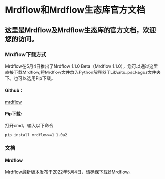 # Mrdflow和Mrdflow生态库官方文档
## 这里是Mrdflow及Mrdflow生态库的官方文档，欢迎您的访问。

### Mrdflow下载方式
Mrdflow在5月4日推出了Mrdflow 1.1.0 Beta（Mrdflow 1.1.0），您可以通过这里直接下载Mrdflow,将Mrdflow文件放入Python解释器下Lib\site_packages文件夹下。也可以选用Pip下载。

#### Github：
[mrdflow](https://github.com/Zhou-chengy/mrdflow)

#### Pip下载:

打开cmd，输入以下命令

```
pip install mrdflow==1.1.0a2
```

### 文档

#### Mrdflow

Mrdflow最新版本发布于2022年5月4日，请确保下载好Mrdflow。
